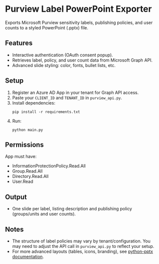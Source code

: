 # Purview Label PowerPoint Exporter

Exports Microsoft Purview sensitivity labels, publishing policies, and user counts to a styled PowerPoint (.pptx) file.

## Features

- Interactive authentication (OAuth consent popup).
- Retrieves label, policy, and user count data from Microsoft Graph API.
- Advanced slide styling: color, fonts, bullet lists, etc.

## Setup

1. Register an Azure AD App in your tenant for Graph API access.
2. Paste your `CLIENT_ID` and `TENANT_ID` in `purview_api.py`.
3. Install dependencies:
   ```
   pip install -r requirements.txt
   ```
4. Run:
   ```
   python main.py
   ```

## Permissions

App must have:
- InformationProtectionPolicy.Read.All
- Group.Read.All
- Directory.Read.All
- User.Read

## Output

- One slide per label, listing description and publishing policy (groups/units and user counts).

## Notes

- The structure of label policies may vary by tenant/configuration. You may need to adjust the API call in `purview_api.py` to reflect your setup.
- For more advanced layouts (tables, icons, branding), see [python-pptx documentation](https://python-pptx.readthedocs.io/en/latest/).
